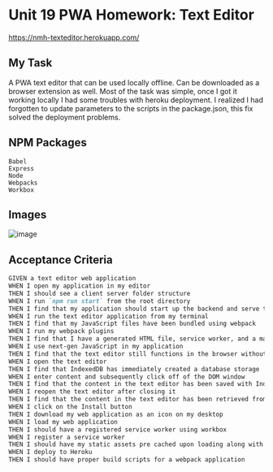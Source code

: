 # Unit 19 PWA Homework: Text Editor

https://nmh-texteditor.herokuapp.com/

## My Task
A PWA text editor that can be used locally offline. Can be downloaded as a browser extension as well. Most of the task was simple, once I got it working locally I had some troubles with heroku deployment. I realized I had forgotten to update parameters to the scripts in the package.json, this fix solved the deployment problems. 

## NPM Packages
```
Babel
Express
Node
Webpacks
Workbox
```

## Images
![image](https://cdn.discordapp.com/attachments/695157509761269790/941159780767137862/unknown.png)

## Acceptance Criteria

```md
GIVEN a text editor web application
WHEN I open my application in my editor
THEN I should see a client server folder structure
WHEN I run `npm run start` from the root directory
THEN I find that my application should start up the backend and serve the client
WHEN I run the text editor application from my terminal
THEN I find that my JavaScript files have been bundled using webpack
WHEN I run my webpack plugins
THEN I find that I have a generated HTML file, service worker, and a manifest file
WHEN I use next-gen JavaScript in my application
THEN I find that the text editor still functions in the browser without errors
WHEN I open the text editor
THEN I find that IndexedDB has immediately created a database storage
WHEN I enter content and subsequently click off of the DOM window
THEN I find that the content in the text editor has been saved with IndexedDB
WHEN I reopen the text editor after closing it
THEN I find that the content in the text editor has been retrieved from our IndexedDB
WHEN I click on the Install button
THEN I download my web application as an icon on my desktop
WHEN I load my web application
THEN I should have a registered service worker using workbox
WHEN I register a service worker
THEN I should have my static assets pre cached upon loading along with subsequent pages and static assets
WHEN I deploy to Heroku
THEN I should have proper build scripts for a webpack application
```